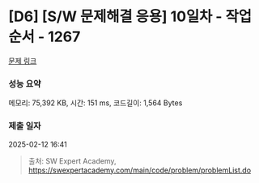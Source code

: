 # [D6] [S/W 문제해결 응용] 10일차 - 작업순서 - 1267 

[문제 링크](https://swexpertacademy.com/main/code/problem/problemDetail.do?contestProbId=AV18TrIqIwUCFAZN) 

### 성능 요약

메모리: 75,392 KB, 시간: 151 ms, 코드길이: 1,564 Bytes

### 제출 일자

2025-02-12 16:41



> 출처: SW Expert Academy, https://swexpertacademy.com/main/code/problem/problemList.do